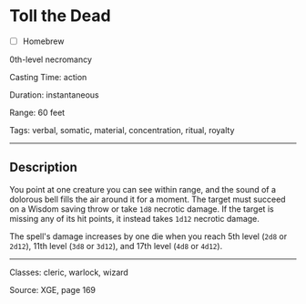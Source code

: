 # Toll the Dead

- [ ] Homebrew

0th-level necromancy

Casting Time: action

Duration: instantaneous

Range: 60 feet

Tags: verbal, somatic, material, concentration, ritual, royalty

---

## Description
You point at one creature you can see within range, and the sound of a dolorous bell fills the air around it for a moment. The target must succeed on a Wisdom saving throw or take `1d8` necrotic damage. If the target is missing any of its hit points, it instead takes `1d12` necrotic damage.

The spell's damage increases by one die when you reach 5th level (`2d8` or `2d12`), 11th level (`3d8` or `3d12`), and 17th level (`4d8` or `4d12`).

---

Classes: cleric, warlock, wizard

Source: XGE, page 169
